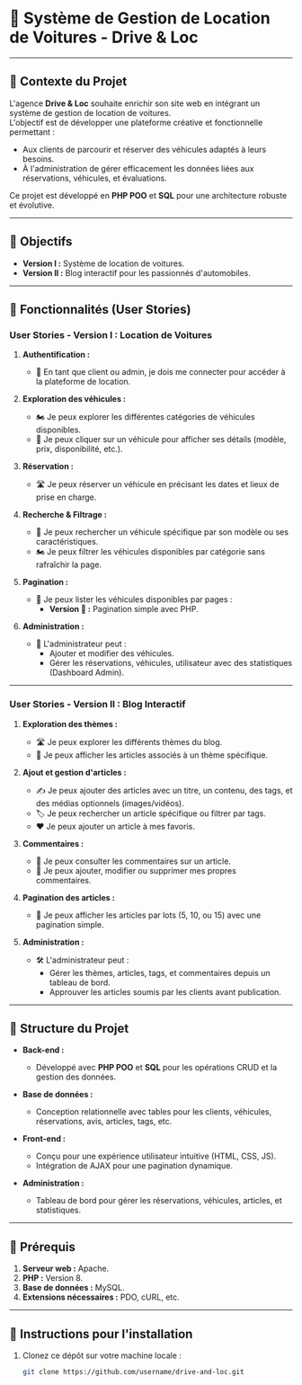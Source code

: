 # 🚗 Système de Gestion de Location de Voitures - Drive & Loc

---

## 📜 **Contexte du Projet**

L'agence **Drive & Loc** souhaite enrichir son site web en intégrant un système de gestion de location de voitures.  
L'objectif est de développer une plateforme créative et fonctionnelle permettant :

- Aux clients de parcourir et réserver des véhicules adaptés à leurs besoins.
- À l'administration de gérer efficacement les données liées aux réservations, véhicules, et évaluations.

Ce projet est développé en **PHP POO** et **SQL** pour une architecture robuste et évolutive.

---

## 🎯 **Objectifs**

- **Version I :** Système de location de voitures.  
- **Version II :** Blog interactif pour les passionnés d'automobiles.

---

## 🚀 **Fonctionnalités (User Stories)**

### **User Stories - Version I : Location de Voitures**

1. **Authentification :**  
   - 🚗 En tant que client ou admin, je dois me connecter pour accéder à la plateforme de location.

2. **Exploration des véhicules :**  
   - 🏍️ Je peux explorer les différentes catégories de véhicules disponibles.  
   - 🚗 Je peux cliquer sur un véhicule pour afficher ses détails (modèle, prix, disponibilité, etc.).

3. **Réservation :**  
   - 🛣️ Je peux réserver un véhicule en précisant les dates et lieux de prise en charge.

4. **Recherche & Filtrage :**  
   - 🔎 Je peux rechercher un véhicule spécifique par son modèle ou ses caractéristiques.  
   - 🏍️ Je peux filtrer les véhicules disponibles par catégorie sans rafraîchir la page.

5. **Pagination :**  
   - 🏦 Je peux lister les véhicules disponibles par pages :  
     - **Version 🚙 :** Pagination simple avec PHP.  

6. **Administration :**  
   - 🏦 L'administrateur peut :  
     - Ajouter et modifier des véhicules.  
     - Gérer les réservations, véhicules, utilisateur avec des statistiques (Dashboard Admin).

---

### **User Stories - Version II : Blog Interactif**

1. **Exploration des thèmes :**  
   - 🛣️ Je peux explorer les différents thèmes du blog.  
   - 🚗 Je peux afficher les articles associés à un thème spécifique.

2. **Ajout et gestion d'articles :**  
   - ✍️ Je peux ajouter des articles avec un titre, un contenu, des tags, et des médias optionnels (images/vidéos).  
   - 🏷️ Je peux rechercher un article spécifique ou filtrer par tags.  
   - ❤️ Je peux ajouter un article à mes favoris.

3. **Commentaires :**  
   - 💬 Je peux consulter les commentaires sur un article.  
   - 💬 Je peux ajouter, modifier ou supprimer mes propres commentaires.

4. **Pagination des articles :**  
   - 📑 Je peux afficher les articles par lots (5, 10, ou 15) avec une pagination simple.

5. **Administration :**  
   - 🛠️ L'administrateur peut :  
     - Gérer les thèmes, articles, tags, et commentaires depuis un tableau de bord.  
     - Approuver les articles soumis par les clients avant publication.

---

## 📂 **Structure du Projet**

- **Back-end :**  
  - Développé avec **PHP POO** et **SQL** pour les opérations CRUD et la gestion des données.

- **Base de données :**  
  - Conception relationnelle avec tables pour les clients, véhicules, réservations, avis, articles, tags, etc.

- **Front-end :**  
  - Conçu pour une expérience utilisateur intuitive (HTML, CSS, JS).  
  - Intégration de AJAX pour une pagination dynamique.

- **Administration :**  
  - Tableau de bord pour gérer les réservations, véhicules, articles, et statistiques.

---

## 📌 **Prérequis**

1. **Serveur web :** Apache.  
2. **PHP :** Version 8.  
3. **Base de données :** MySQL.  
4. **Extensions nécessaires :** PDO, cURL, etc.

---

## 🚧 **Instructions pour l'installation**

1. Clonez ce dépôt sur votre machine locale :  
   ```bash
   git clone https://github.com/username/drive-and-loc.git
